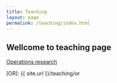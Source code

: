 ```yaml
---
title: Teaching
layout: page
permalink: /teaching/index.html
---
```


## Wellcome to teaching page

[Operations research]([OR])

[OR]: {{ site.url }}/teaching/or
